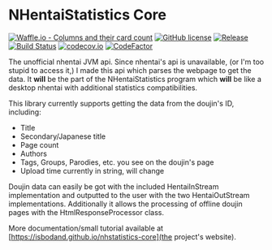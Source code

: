 # NHentaiStatistics Core

[![Waffle.io - Columns and their card count](https://badge.waffle.io/IS-BODAND/nhstatistics-core.svg?columns=all&style=flat-square)](https://waffle.io/IS-BODAND/nhstatistics-core)
[![GitHub license](https://img.shields.io/badge/license-Apache%20License%202.0-blue.svg?style=flat-square)](http://www.apache.org/licenses/LICENSE-2.0)
[![Release](https://jitpack.io/v/IS-BODAND/nhstatistics-core.svg?style=flat-square)](https://jitpack.io/#IS-BODAND/nhstatistics-core)
[![Build Status](https://travis-ci.org/IS-BODAND/nhstatistics-core.svg?branch=devel-1.3&style=flat-square)](https://travis-ci.org/IS-BODAND/nhstatistics-core)
[![codecov.io](https://codecov.io/gh/IS-BODAND/nhstatistics-core/branch/master/graphs/badge.svg?style=flat-square)](https://codecov.io/gh/IS-BODAND/nhstatistics-core)
[![CodeFactor](https://www.codefactor.io/repository/github/is-bodand/nhstatistics-core/badge?style=flat-square)](https://www.codefactor.io/repository/github/is-bodand/nhstatistics-core)

The unofficial nhentai JVM api. Since nhentai's api is unavailable, (or I'm too stupid to access it,) I made this api 
which parses the webpage to get the data. It **will** be the part of the NHentaiStatistics program which **will** be 
like a desktop nhentai with additional statistics compatibilities. 

This library currently supports getting the data from the doujin's ID, including:
 - Title
 - Secondary/Japanese title
 - Page count
 - Authors
 - Tags, Groups, Parodies, etc. you see on the doujin's page
 - Upload time currently in string, will change

Doujin data can easily be got with the included HentaiInStream implementation and outputted to the user with the two 
HentaiOutStream implementations.
Additionally it allows the processing of offline doujin pages with the HtmlResponseProcessor class.

More documentation/small tutorial available at [https://isbodand.github.io/nhstatistics-core](the project's website).

